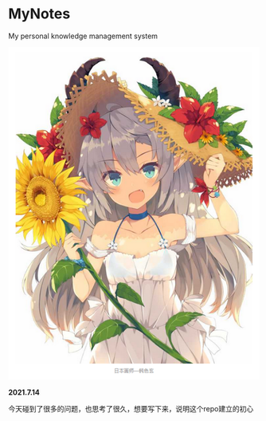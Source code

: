# MyNotes
My personal knowledge management system



![QQ截图20210501194049](https://raw.githubusercontent.com/Rainiwalk/Rain_image/main/2021/20210716202847.png)



**2021.7.14**

今天碰到了很多的问题，也思考了很久，想要写下来，说明这个repo建立的初心



